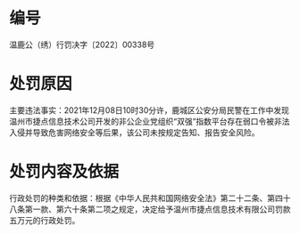 # 编号

温鹿公（绣）行罚决字〔2022〕00338号

# 处罚原因

主要违法事实：2021年12月08日10时30分许，鹿城区公安分局民警在工作中发现温州市捷点信息技术公司开发的非公企业党组织“双强”指数平台存在弱口令被非法入侵并导致危害网络安全等后果，该公司未按规定告知、报告安全风险。

# 处罚内容及依据

行政处罚的种类和依据：根据《中华人民共和国网络安全法》第二十二条、第四十八条第一款、第六十条第二项之规定，决定给予温州市捷点信息技术有限公司罚款五万元的行政处罚。